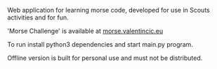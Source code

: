 Web application for learning morse code, developed for use in Scouts activities and for fun. 

'Morse Challenge' is available at [morse.valentincic.eu](https://morse.valentincic.eu)

To run install python3 dependencies and start main.py program. 

Offline version is built for personal use and must not be distributed.
